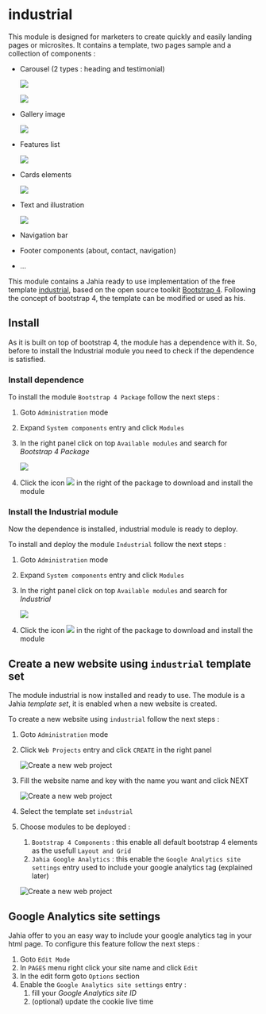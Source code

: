 # industrial

This module is designed for marketers to create quickly and easily landing pages or microsites.
It contains a template, two pages sample and a collection of components :
* Carousel (2 types : heading and testimonial)

    ![](./src/main/resources/images/readme/100_component_carousel.png)
    
    ![](./src/main/resources/images/readme/101_component_carousel.png)
    
* Gallery image

    ![](./src/main/resources/images/readme/102_component_gallery.png)
    
* Features list

    ![](./src/main/resources/images/readme/104_component_features.png)
    
* Cards elements

    ![](./src/main/resources/images/readme/105_component_cards.png)
    
* Text and illustration

    ![](./src/main/resources/images/readme/103_component_text.png)
    
* Navigation bar
* Footer components (about, contact, navigation)
* ...


This module contains a Jahia ready to use implementation of the free template [industrial](https://colorlib.com/wp/template/industrial/), based on the open source toolkit [Bootstrap 4](https://getbootstrap.com/docs/).
Following the concept of bootstrap 4, the template can be modified or used as his.

## Install
As it is built on top of bootstrap 4, the module has a dependence with it. So, before to install the Industrial module you need to check if the dependence is satisfied.

### Install dependence

To install the module `Bootstrap 4 Package` follow the next steps : 
1. Goto `Administration` mode
1. Expand `System components` entry and click `Modules`
1. In the right panel click on top `Available modules` and search for *Bootstrap 4 Package*

    ![](./src/main/resources/images/readme/200_modules_B4.png)
    
1. Click the icon ![](./src/main/resources/images/readme/201_modules_download_icon.png) in the right of the package to download and install the module

### Install the Industrial module

Now the dependence is installed, industrial module is ready to deploy.

To install and deploy the module `Industrial` follow the next steps : 
1. Goto `Administration` mode
1. Expand `System components` entry and click `Modules`
1. In the right panel click on top `Available modules` and search for *Industrial*

    ![](./src/main/resources/images/readme/202_modules_industrial.png)
    
1. Click the icon ![](./src/main/resources/images/readme/201_modules_download_icon.png) in the right of the package to download and install the module

## Create a new website using `industrial` template set

The module industrial is now installed and ready to use. The module is a Jahia *template set*, it is enabled when a new website is created.

To create a new website using `industrial` follow the next steps :
1. Goto `Administration` mode
1. Click `Web Projects` entry and click `CREATE` in the right panel

    ![Create a new web project](./src/main/resources/images/readme/000_create_new_site.png)

1. Fill the website name and key with the name you want and click NEXT

    ![Create a new web project](./src/main/resources/images/readme/001_create_new_site.png)

1. Select the template set `industrial`
1. Choose modules to be deployed :
    1. `Bootstrap 4 Components` : this enable all default bootstrap 4 elements as the usefull `Layout and Grid`
    1. `Jahia Google Analytics` : this enable the `Google Analytics site settings` entry used to include your google analytics tag (explained later)
    
    ![Create a new web project](./src/main/resources/images/readme/002_create_new_site.png)


## Google Analytics site settings
Jahia offer to you an easy way to include your google analytics tag in your html page. To configure this feature follow the next steps :
1. Goto `Edit Mode`
1. In `PAGES` menu right click your site name and click `Edit`
1. In the edit form goto `Options` section
1. Enable the `Google Analytics site settings` entry :
    1. fill your *Google Analytics site ID*
    1. (optional) update the cookie live time
